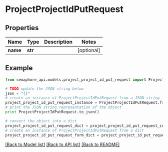 # ProjectProjectIdPutRequest


## Properties
Name | Type | Description | Notes
------------ | ------------- | ------------- | -------------
**name** | **str** |  | [optional] 

## Example

```python
from semaphore_api.models.project_project_id_put_request import ProjectProjectIdPutRequest

# TODO update the JSON string below
json = "{}"
# create an instance of ProjectProjectIdPutRequest from a JSON string
project_project_id_put_request_instance = ProjectProjectIdPutRequest.from_json(json)
# print the JSON string representation of the object
print ProjectProjectIdPutRequest.to_json()

# convert the object into a dict
project_project_id_put_request_dict = project_project_id_put_request_instance.to_dict()
# create an instance of ProjectProjectIdPutRequest from a dict
project_project_id_put_request_form_dict = project_project_id_put_request.from_dict(project_project_id_put_request_dict)
```
[[Back to Model list]](../README.md#documentation-for-models) [[Back to API list]](../README.md#documentation-for-api-endpoints) [[Back to README]](../README.md)


